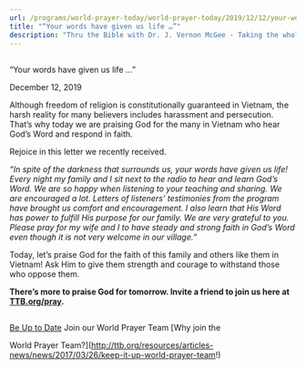 ```yaml
---
url: /programs/world-prayer-today/world-prayer-today/2019/12/12/your-words-have-given-us-life
title: "“Your words have given us life …”"
description: "Thru the Bible with Dr. J. Vernon McGee - Taking the whole Word to the whole world"
---
```







## 
 “Your words have given us life …”


December 12, 2019




Although freedom of religion is constitutionally guaranteed in Vietnam, the harsh reality for many believers includes harassment and persecution. That’s why today we are praising God for the many in Vietnam who hear God’s Word and respond in faith. 


Rejoice in this letter we recently received. 


*“In spite of the darkness that surrounds us, your words have given us life! Every night my family and I sit next to the radio to hear and learn God’s Word. We are so happy when listening to your teaching and sharing. We are encouraged a lot. Letters of listeners’ testimonies from the program have brought us comfort and encouragement. I also learn that His Word has power to fulfill His purpose for our family. We are very grateful to you. Please pray for my wife and I to have steady and strong faith in God’s Word even though it is not very welcome in our village.”*


Today, let’s praise God for the faith of this family and others like them in Vietnam! Ask Him to give them strength and courage to withstand those who oppose them.


**There’s more to praise God for tomorrow. Invite a friend to join us here at** [**TTB.org/pray**](http://www.TTB.org/pray)**.** 







## 




[Be Up to Date](http://feeds.feedburner.com/WorldPrayerToday "World Prayer Today RSS Feed")
Join our World Prayer Team
[Why join the  

World Prayer Team?](http://ttb.org/resources/articles-news/news/2017/03/26/keep-it-up-world-prayer-team!)




